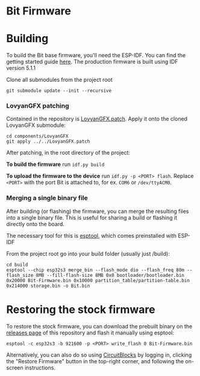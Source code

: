 # Bit Firmware

# Building

To build the Bit base firmware, you'll need the ESP-IDF. You can find the getting started
guide [here](https://docs.espressif.com/projects/esp-idf/en/latest/esp32/get-started/). The
production firmware is built using IDF version 5.1.1

Clone all submodules from the project root

```shell
git submodule update --init --recursive
```

### LovyanGFX patching

Contained in the repository is [LovyanGFX.patch](LovyanGFX.patch).
Apply it onto the cloned LovyanGFX submodule:

```shell
cd components/LovyanGFX
git apply ../../LovyanGFX.patch
```

After patching, in the root directory of the project:

**To build the firmware** run ```idf.py build```

**To upload the firmware to the device** run ```idf.py -p <PORT> flash```. Replace `<PORT>` with
the port Bit is attached to, for ex. ```COM6``` or ```/dev/ttyACM0```.

### Merging a single binary file

After building (or flashing) the firmware, you can merge the resulting files into a single
binary file. This is useful for sharing a build or flashing it directly onto the board.

The necessary tool for this is [esptool](https://github.com/espressif/esptool), which comes
preinstalled with ESP-IDF

From the project root go into your build folder (usually just /build):

```shell
cd build
esptool --chip esp32s3 merge_bin --flash_mode dio --flash_freq 80m --flash_size 8MB --fill-flash-size 8MB 0x0 bootloader/bootloader.bin 0x20000 Bit-Firmware.bin 0x10000 partition_table/partition-table.bin 0x214000 storage.bin -o Bit.bin
```

# Restoring the stock firmware

To restore the stock firmware, you can download the prebuilt binary on
the [releases page](https://github.com/CircuitMess/Bit-Firmware/releases) of this repository
and flash it manually using esptool:

```shell
esptool -c esp32s3 -b 921600 -p <PORT> write_flash 0 Bit-Firmware.bin
```

Alternatively, you can also do so using [CircuitBlocks](https://code.circuitmess.com/) by
logging in, clicking the "Restore Firmware" button in the top-right corner, and following the
on-screen instructions.
